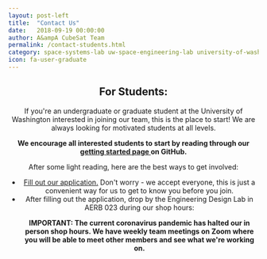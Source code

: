 ```yaml
---
layout: post-left
title:  "Contact Us"
date:   2018-09-19 00:00:00
author: A&ampA CubeSat Team
permalink: /contact-students.html
category: space-systems-lab uw-space-engineering-lab university-of-washington-space uw-space students
icon: fa-user-graduate
---
```


<div>
	<header class="wrapper style2">
		<h2> For Students: </h2>
		<p>
			If you're an undergraduate or graduate student at the University of Washington interested in joining our team, this is the place to start! We are always looking for motivated students at all levels.
		</p>
		<p>
			<strong> We encourage all interested students to start by reading through our <a href="https://github.com/AA-CubeSat-Team/getting-started"> getting started page </a> on GitHub. </strong>
		</p>
		After some light reading, here are the best ways to get involved:
			<ul style="list-style-type: disc">
				<li> <a href="https://forms.gle/eAyyZdRxJWyajUfw9"> Fill out our application.</a> Don't worry - we accept everyone, this is just a convenient way for us to get to know you before you join.  </li> 
				<li> After filling out the application, drop by the Engineering Design Lab in AERB 023 during our shop hours: </li>	
				<p>
					<b>IMPORTANT: The current coronavirus pandemic has halted our in person shop hours.  We have weekly team meetings on Zoom where you will be able to meet other members and see what we're working on.
				</p>
<!-- 				<ul style="margin-left: 1em; list-style-type: circle">
                    <li> Mondays 12pm-3pm </li>
					<li> Tuesdays 1-4pm </li>
					<li> Wednesdays 12-3pm </li>
					<li> Thursdays 10:30am-1:30pm </li>
					<li> Fridays 11am-2pm </li>
				</ul> -->
			</ul> 
	</header>
</div>

